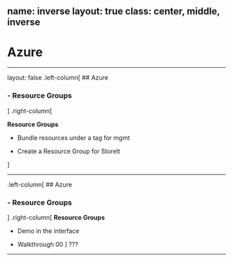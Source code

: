 name: inverse
layout: true
class: center, middle, inverse
---

# Azure

---

layout: false
.left-column[
    ## Azure
### - Resource Groups
]
.right-column[

**Resource Groups**

* Bundle resources under a tag for mgmt

* Create a Resource Group for StoreIt

]

---


.left-column[
    ## Azure
### - Resource Groups
]
.right-column[
**Resource Groups**

* Demo in the interface

* Walkthrough 00
]
???

---